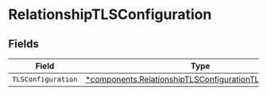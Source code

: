 # RelationshipTLSConfiguration


## Fields

| Field                                                                                                                           | Type                                                                                                                            | Required                                                                                                                        | Description                                                                                                                     |
| ------------------------------------------------------------------------------------------------------------------------------- | ------------------------------------------------------------------------------------------------------------------------------- | ------------------------------------------------------------------------------------------------------------------------------- | ------------------------------------------------------------------------------------------------------------------------------- |
| `TLSConfiguration`                                                                                                              | [*components.RelationshipTLSConfigurationTLSConfiguration](../../models/shared/relationshiptlsconfigurationtlsconfiguration.md) | :heavy_minus_sign:                                                                                                              | N/A                                                                                                                             |